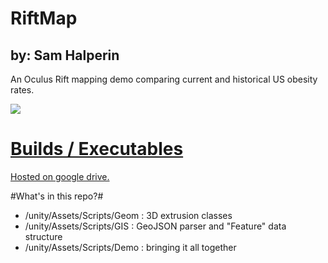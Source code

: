 # RiftMap #
## by: Sam Halperin ##

An Oculus Rift mapping demo comparing current and historical US obesity rates.


<a href="http://vimeo.com/shalperin/3d-obesity-map"><img src="https://raw.githubusercontent.com/shalperin/riftmap/master/vimeo.png"></img>

# Builds / Executables #
[Hosted on google drive.](https://drive.google.com/folderview?id=0B_30ya1OhlSBflAwdjRLYkREVmJsV1FNa2VhaTUxZkhiNzh4bVpVeEI0b2FxNWdsUm1jdjg&usp=sharing)

#What's in this repo?#
+ /unity/Assets/Scripts/Geom : 3D extrusion classes 
+ /unity/Assets/Scripts/GIS : GeoJSON parser and "Feature" data structure
+ /unity/Assets/Scripts/Demo : bringing it all together

